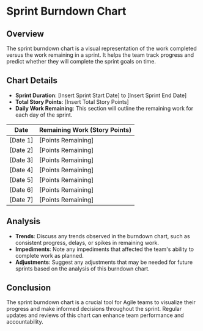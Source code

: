 # Sprint Burndown Chart

## Overview
The sprint burndown chart is a visual representation of the work completed versus the work remaining in a sprint. It helps the team track progress and predict whether they will complete the sprint goals on time.

## Chart Details
- **Sprint Duration**: [Insert Sprint Start Date] to [Insert Sprint End Date]
- **Total Story Points**: [Insert Total Story Points]
- **Daily Work Remaining**: This section will outline the remaining work for each day of the sprint.

| Date       | Remaining Work (Story Points) |
|------------|-------------------------------|
| [Date 1]   | [Points Remaining]            |
| [Date 2]   | [Points Remaining]            |
| [Date 3]   | [Points Remaining]            |
| [Date 4]   | [Points Remaining]            |
| [Date 5]   | [Points Remaining]            |
| [Date 6]   | [Points Remaining]            |
| [Date 7]   | [Points Remaining]            |

## Analysis
- **Trends**: Discuss any trends observed in the burndown chart, such as consistent progress, delays, or spikes in remaining work.
- **Impediments**: Note any impediments that affected the team's ability to complete work as planned.
- **Adjustments**: Suggest any adjustments that may be needed for future sprints based on the analysis of this burndown chart.

## Conclusion
The sprint burndown chart is a crucial tool for Agile teams to visualize their progress and make informed decisions throughout the sprint. Regular updates and reviews of this chart can enhance team performance and accountability.